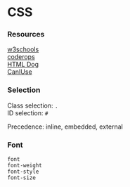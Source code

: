 # CSS

### Resources
[w3schools](https://www.w3schools.com)  
[coderops](https://www.tympanus.net/codrops/css_reference)  
[HTML Dog](https://www.htmldog.com/references/css/properties)  
[CanIUse](https://www.caniuse.com)

### Selection

Class selection: `.`  
ID selection: `#`  

Precedence: inline, embedded, external

### Font

`font`   
`font-weight`  
`font-style`  
`font-size`